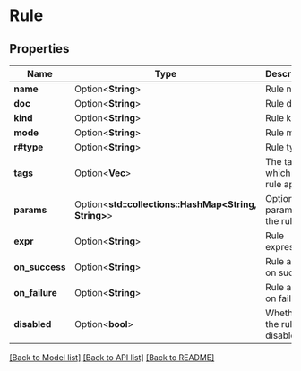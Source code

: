# Rule

## Properties

Name | Type | Description | Notes
------------ | ------------- | ------------- | -------------
**name** | Option<**String**> | Rule name | [optional]
**doc** | Option<**String**> | Rule doc | [optional]
**kind** | Option<**String**> | Rule kind | [optional]
**mode** | Option<**String**> | Rule mode | [optional]
**r#type** | Option<**String**> | Rule type | [optional]
**tags** | Option<**Vec<String>**> | The tags to which this rule applies | [optional]
**params** | Option<**std::collections::HashMap<String, String>**> | Optional params for the rule | [optional]
**expr** | Option<**String**> | Rule expression | [optional]
**on_success** | Option<**String**> | Rule action on success | [optional]
**on_failure** | Option<**String**> | Rule action on failure | [optional]
**disabled** | Option<**bool**> | Whether the rule is disabled | [optional]

[[Back to Model list]](../README.md#documentation-for-models) [[Back to API list]](../README.md#documentation-for-api-endpoints) [[Back to README]](../README.md)


